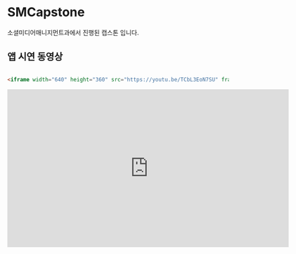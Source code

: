 # SMCapstone
소셜미디어매니지먼트과에서 진행된 캡스톤 입니다.

## 앱 시연 동영상

```markdown

<iframe width="640" height="360" src="https://youtu.be/TCbL3EoN7SU" frameborder="0" gesture="media" allowfullscreen=""></iframe>

```

<iframe width="640" height="360" src="https://youtu.be/TCbL3EoN7SU" frameborder="0" gesture="media" allowfullscreen=""></iframe>

